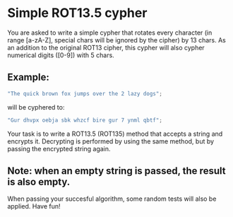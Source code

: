 # **Simple ROT13.5 cypher**

You are asked to write a simple cypher that rotates every character (in range [a-zA-Z], special chars will be ignored by the cipher) by 13 chars. As an addition to the original ROT13 cipher, this cypher will also cypher numerical digits ([0-9]) with 5 chars.

## **Example:**

```javascript
"The quick brown fox jumps over the 2 lazy dogs";
```

will be cyphered to:

```javascript
"Gur dhvpx oebja sbk whzcf bire gur 7 ynml qbtf";
```

Your task is to write a ROT13.5 (ROT135) method that accepts a string and encrypts it. Decrypting is performed by using the same method, but by passing the encrypted string again.

## **Note:** when an empty string is passed, the result is also empty.

When passing your succesful algorithm, some random tests will also be applied. Have fun!
